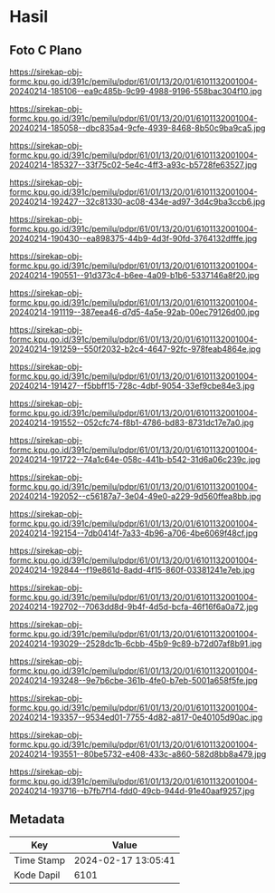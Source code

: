 # Hasil

## Foto C Plano

https://sirekap-obj-formc.kpu.go.id/391c/pemilu/pdpr/61/01/13/20/01/6101132001004-20240214-185106--ea9c485b-9c99-4988-9196-558bac304f10.jpg

https://sirekap-obj-formc.kpu.go.id/391c/pemilu/pdpr/61/01/13/20/01/6101132001004-20240214-185058--dbc835a4-9cfe-4939-8468-8b50c9ba9ca5.jpg

https://sirekap-obj-formc.kpu.go.id/391c/pemilu/pdpr/61/01/13/20/01/6101132001004-20240214-185327--33f75c02-5e4c-4ff3-a93c-b5728fe63527.jpg

https://sirekap-obj-formc.kpu.go.id/391c/pemilu/pdpr/61/01/13/20/01/6101132001004-20240214-192427--32c81330-ac08-434e-ad97-3d4c9ba3ccb6.jpg

https://sirekap-obj-formc.kpu.go.id/391c/pemilu/pdpr/61/01/13/20/01/6101132001004-20240214-190430--ea898375-44b9-4d3f-90fd-3764132dfffe.jpg

https://sirekap-obj-formc.kpu.go.id/391c/pemilu/pdpr/61/01/13/20/01/6101132001004-20240214-190551--91d373c4-b6ee-4a09-b1b6-5337146a8f20.jpg

https://sirekap-obj-formc.kpu.go.id/391c/pemilu/pdpr/61/01/13/20/01/6101132001004-20240214-191119--387eea46-d7d5-4a5e-92ab-00ec79126d00.jpg

https://sirekap-obj-formc.kpu.go.id/391c/pemilu/pdpr/61/01/13/20/01/6101132001004-20240214-191259--550f2032-b2c4-4647-92fc-978feab4864e.jpg

https://sirekap-obj-formc.kpu.go.id/391c/pemilu/pdpr/61/01/13/20/01/6101132001004-20240214-191427--f5bbff15-728c-4dbf-9054-33ef9cbe84e3.jpg

https://sirekap-obj-formc.kpu.go.id/391c/pemilu/pdpr/61/01/13/20/01/6101132001004-20240214-191552--052cfc74-f8b1-4786-bd83-8731dc17e7a0.jpg

https://sirekap-obj-formc.kpu.go.id/391c/pemilu/pdpr/61/01/13/20/01/6101132001004-20240214-191722--74a1c64e-058c-441b-b542-31d6a06c239c.jpg

https://sirekap-obj-formc.kpu.go.id/391c/pemilu/pdpr/61/01/13/20/01/6101132001004-20240214-192052--c56187a7-3e04-49e0-a229-9d560ffea8bb.jpg

https://sirekap-obj-formc.kpu.go.id/391c/pemilu/pdpr/61/01/13/20/01/6101132001004-20240214-192154--7db0414f-7a33-4b96-a706-4be6069f48cf.jpg

https://sirekap-obj-formc.kpu.go.id/391c/pemilu/pdpr/61/01/13/20/01/6101132001004-20240214-192844--f19e861d-8add-4f15-860f-03381241e7eb.jpg

https://sirekap-obj-formc.kpu.go.id/391c/pemilu/pdpr/61/01/13/20/01/6101132001004-20240214-192702--7063dd8d-9b4f-4d5d-bcfa-46f16f6a0a72.jpg

https://sirekap-obj-formc.kpu.go.id/391c/pemilu/pdpr/61/01/13/20/01/6101132001004-20240214-193029--2528dc1b-6cbb-45b9-9c89-b72d07af8b91.jpg

https://sirekap-obj-formc.kpu.go.id/391c/pemilu/pdpr/61/01/13/20/01/6101132001004-20240214-193248--9e7b6cbe-361b-4fe0-b7eb-5001a658f5fe.jpg

https://sirekap-obj-formc.kpu.go.id/391c/pemilu/pdpr/61/01/13/20/01/6101132001004-20240214-193357--9534ed01-7755-4d82-a817-0e40105d90ac.jpg

https://sirekap-obj-formc.kpu.go.id/391c/pemilu/pdpr/61/01/13/20/01/6101132001004-20240214-193551--80be5732-e408-433c-a860-582d8bb8a479.jpg

https://sirekap-obj-formc.kpu.go.id/391c/pemilu/pdpr/61/01/13/20/01/6101132001004-20240214-193716--b7fb7f14-fdd0-49cb-944d-91e40aaf9257.jpg


## Metadata

| Key        | Value               |
| ---------- | ------------------- |
| Time Stamp | 2024-02-17 13:05:41 |
| Kode Dapil | 6101                |



